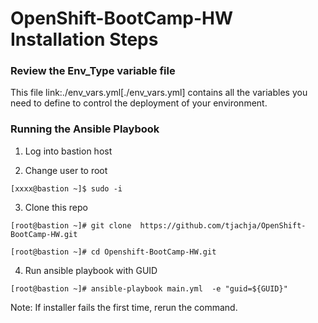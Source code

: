 # OpenShift-BootCamp-HW Installation Steps 

### Review the Env_Type variable file
This file link:./env_vars.yml[./env_vars.yml] contains all the variables you need to define to control the deployment of your environment.

### Running the Ansible Playbook
1. Log into bastion host 

2. Change user to root

```[xxxx@bastion ~]$ sudo -i```

3. Clone this repo

```[root@bastion ~]# git clone  https://github.com/tjachja/OpenShift-BootCamp-HW.git```

```[root@bastion ~]# cd Openshift-BootCamp-HW.git```

4. Run ansible playbook with GUID

```[root@bastion ~]# ansible-playbook main.yml  -e "guid=${GUID}"```

Note: If installer fails the first time, rerun the command.
